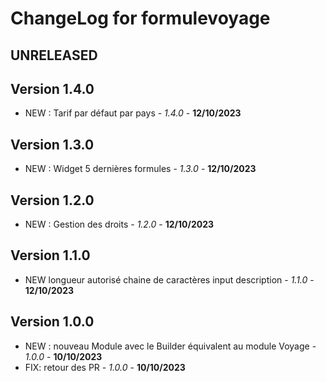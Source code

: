 # ChangeLog for formulevoyage

## UNRELEASED

## Version 1.4.0
- NEW : Tarif par défaut par pays  - *1.4.0* - **12/10/2023**

## Version 1.3.0
- NEW : Widget 5 dernières formules - *1.3.0* - **12/10/2023**

## Version 1.2.0
- NEW : Gestion des droits - *1.2.0* - **12/10/2023**

## Version 1.1.0
- NEW longueur autorisé chaine de caractères input description  - *1.1.0* - **12/10/2023**

## Version 1.0.0
- NEW : nouveau Module avec le Builder équivalent au module Voyage - *1.0.0* - **10/10/2023**
- FIX: retour des PR - *1.0.0* - **10/10/2023**